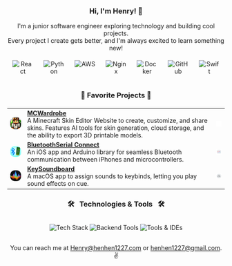<h3 align="center">Hi, I'm Henry! 👋</h3>

<p align="center">
    I'm a junior software engineer exploring technology and building cool projects.<br>
    Every project I create gets better, and I'm always excited to learn something new!
</p>

<div align="center" style="width: 100%; max-width: 600px; margin: 20px auto; display: flex; justify-content: space-around;">
    <img src="https://techstack-generator.vercel.app/react-icon.svg" alt="React" width="48" height="48" />
    <img src="https://techstack-generator.vercel.app/python-icon.svg" alt="Python" width="48" height="48" />
    <img src="https://techstack-generator.vercel.app/aws-icon.svg" alt="AWS" width="48" height="48" />
    <img src="https://techstack-generator.vercel.app/nginx-icon.svg" alt="Nginx" width="48" height="48" />
    <img src="https://techstack-generator.vercel.app/docker-icon.svg" alt="Docker" width="48" height="48" />
    <img src="https://techstack-generator.vercel.app/github-icon.svg" alt="GitHub" width="48" height="48" />
    <img src="https://techstack-generator.vercel.app/swift-icon.svg" alt="Swift" width="48" height="48" />
</div>

<h3 align="center">🌟 Favorite Projects 🌟</h3>

<table align="center" style="margin: 20px auto; border-collapse: collapse; width: 100%; max-width: 800px;">
  <tr>
    <td align="center">
      <img src="/assets/images/projects/mcwardrobe_icon.png" alt="MCWardrobe" width="80px" style="border-radius: 10px;">
    </td>
    <td>
      <a href="https://mcwardrobe.com"><b>MCWardrobe</b></a> <br>
      A Minecraft Skin Editor Website to create, customize, and share skins. Features AI tools for skin generation, cloud storage, and the ability to export 3D printable models.
    </td>
    <td align="center">
      <img src="/assets/images/platforms/web.png" alt="Web" width="40px">
    </td>
  </tr>
  <tr>
    <td align="center">
      <img src="/assets/images/projects/bluetooth_serial_icon.png" alt="BluetoothSerial" width="80px" style="border-radius: 10px;">
    </td>
    <td>
      <a href="https://apps.apple.com/us/app/bluetooth-serial-connect/id6449396821"><b>BluetoothSerial Connect</b></a> <br>
      An iOS app and Arduino library for seamless Bluetooth communication between iPhones and microcontrollers.
    </td>
    <td align="center">
      <img src="/assets/images/platforms/ios.png" alt="iOS" width="40px">
    </td>
  </tr>
  <tr>
    <td align="center">
      <img src="/assets/images/projects/keysoundboard_icon.png" alt="KeySoundboard" width="80px" style="border-radius: 10px;">
    </td>
    <td>
      <a href="https://apps.apple.com/us/app/keysoundboard/id1636744123"><b>KeySoundboard</b></a> <br>
      A macOS app to assign sounds to keybinds, letting you play sound effects on cue.
    </td>
    <td align="center">
      <img src="/assets/images/platforms/macos.png" alt="macOS" width="40px">
    </td>
  </tr>
</table>

<h3 align="center">🛠️ &nbsp; Technologies & Tools &nbsp;  🛠️</h3>

<div align="center" style="flex-wrap: nowrap; width: 100%; max-width: 600px; margin: 20px auto;">
    <img align="center" src="https://skillicons.dev/icons?i=react,vite,typescript,python,tensorflow,pytorch,swift,java,p5js,threejs" alt="Tech Stack" style="margin: 10px 0;" />
    <img align="center" src="https://skillicons.dev/icons?i=git,nodejs,flask,nginx,postgresql,aws,azure,arduino,ubuntu,grafana" alt="Backend Tools" style="margin: 10px 0;" />
    <img align="center" src="https://skillicons.dev/icons?i=webstorm,idea,pycharm,vscode,photoshop,ai,blender,linux,bash,apple" alt="Tools & IDEs" style="margin: 10px 0;" />
</div>

<p align="center">
    You can reach me at <a href="mailto:Henry@henhen1227.com">Henry@henhen1227.com</a> or <a href="mailto:henhen1227@gmail.com">henhen1227@gmail.com</a>.<br>
    ✌️
</p>

